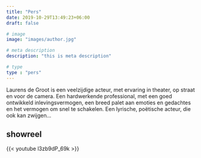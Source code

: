 ```yaml
---
title: "Pers"
date: 2019-10-29T13:49:23+06:00
draft: false

# image
image: "images/author.jpg"

# meta description
description: "this is meta description"

# type
type : "pers"
---
```


Laurens de Groot is een veelzijdige acteur, met ervaring in theater, op straat en voor de camera. Een hardwerkende professional, met een goed ontwikkeld inlevingsvermogen, een breed palet aan emoties en gedachtes en het vermogen om snel te schakelen. Een lyrische, poëtische acteur, die ook kan zwijgen...

## showreel

{{< youtube l3zb9dP_69k >}}

